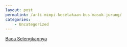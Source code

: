 ```yaml
---
layout: post
permalink: /arti-mimpi-kecelakaan-bus-masuk-jurang/
categories:
    - Uncategorized
---
```


[Baca Selengkapnya](/09)